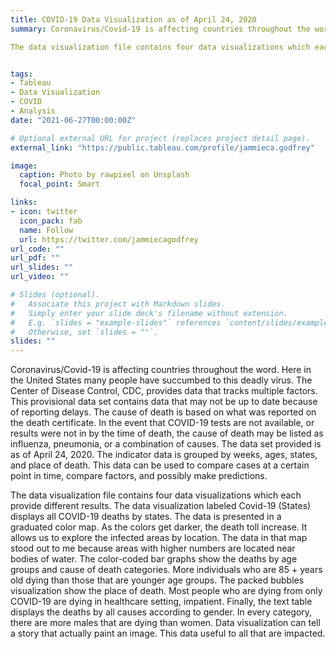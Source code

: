 ```yaml
---
title: COVID-19 Data Visualization as of April 24, 2020
summary: Coronavirus/Covid-19 is affecting countries throughout the word. Here in the United States many people have succumbed to this deadly virus. The Center of Disease Control, CDC, provides data that tracks multiple factors. This provisional data set contains data that may not be up to date because of reporting delays. The cause of death is based on what was reported on the death certificate. In the event that COVID-19 tests are not available, or results were not in by the time of death, the cause of death may be listed as influenza, pneumonia, or a combination of causes. The data set provided is as of April 24, 2020. The indicator data is grouped by weeks, ages, states, and place of death. This data can be used to compare cases at a certain point in time, compare factors, and possibly make predictions.

The data visualization file contains four data visualizations which each provide different results. The data visualization labeled Covid-19 (States) displays all COVID-19 deaths by states. The data is presented in a graduated color map. As the colors get darker, the death toll increase. It allows us to explore the infected areas by location. The data in that map stood out to me because areas with higher numbers are located near bodies of water. The color-coded bar graphs show the deaths by age groups and cause of death categories. More individuals who are 85 + years old dying than those that are younger age groups. The packed bubbles visualization show the place of death. Most people who are dying from only COVID-19 are dying in healthcare setting, impatient. Finally, the text table displays the deaths by all causes according to gender. In every category, there are more males that are dying than women. Data visualization can tell a story that actually paint an image. This data useful to all that are impacted.


tags:
- Tableau
- Data Visualization
- COVID
- Analysis
date: "2021-06-27T00:00:00Z"

# Optional external URL for project (replaces project detail page).
external_link: "https://public.tableau.com/profile/jammieca.godfrey"

image:
  caption: Photo by rawpixel on Unsplash
  focal_point: Smart

links:
- icon: twitter
  icon_pack: fab
  name: Follow
  url: https://twitter.com/jammiecagodfrey
url_code: ""
url_pdf: ""
url_slides: ""
url_video: ""

# Slides (optional).
#   Associate this project with Markdown slides.
#   Simply enter your slide deck's filename without extension.
#   E.g. `slides = "example-slides"` references `content/slides/example-slides.md`.
#   Otherwise, set `slides = ""`.
slides: ""
---
```


Coronavirus/Covid-19 is affecting countries throughout the word. Here in the United States many people have succumbed to this deadly virus. The Center of Disease Control, CDC, provides data that tracks multiple factors. This provisional data set contains data that may not be up to date because of reporting delays. The cause of death is based on what was reported on the death certificate. In the event that COVID-19 tests are not available, or results were not in by the time of death, the cause of death may be listed as influenza, pneumonia, or a combination of causes. The data set provided is as of April 24, 2020. The indicator data is grouped by weeks, ages, states, and place of death. This data can be used to compare cases at a certain point in time, compare factors, and possibly make predictions.

The data visualization file contains four data visualizations which each provide different results. The data visualization labeled Covid-19 (States) displays all COVID-19 deaths by states. The data is presented in a graduated color map. As the colors get darker, the death toll increase. It allows us to explore the infected areas by location. The data in that map stood out to me because areas with higher numbers are located near bodies of water. The color-coded bar graphs show the deaths by age groups and cause of death categories. More individuals who are 85 + years old dying than those that are younger age groups. The packed bubbles visualization show the place of death. Most people who are dying from only COVID-19 are dying in healthcare setting, impatient. Finally, the text table displays the deaths by all causes according to gender. In every category, there are more males that are dying than women. Data visualization can tell a story that actually paint an image. This data useful to all that are impacted.
